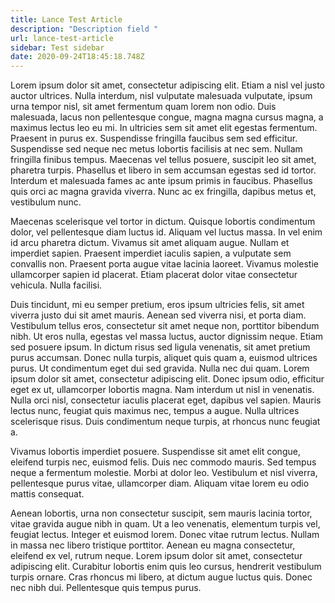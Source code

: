 ```yaml
---
title: Lance Test Article
description: "Description field "
url: lance-test-article
sidebar: Test sidebar
date: 2020-09-24T18:45:18.748Z
---
```

Lorem ipsum dolor sit amet, consectetur adipiscing elit. Etiam a nisl vel justo auctor ultrices. Nulla interdum, nisl vulputate malesuada vulputate, ipsum urna tempor nisl, sit amet fermentum quam lorem non odio. Duis malesuada, lacus non pellentesque congue, magna magna cursus magna, a maximus lectus leo eu mi. In ultricies sem sit amet elit egestas fermentum. Praesent in purus ex. Suspendisse fringilla faucibus sem sed efficitur. Suspendisse sed neque nec metus lobortis facilisis at nec sem. Nullam fringilla finibus tempus. Maecenas vel tellus posuere, suscipit leo sit amet, pharetra turpis. Phasellus et libero in sem accumsan egestas sed id tortor. Interdum et malesuada fames ac ante ipsum primis in faucibus. Phasellus quis orci ac magna gravida viverra. Nunc ac ex fringilla, dapibus metus et, vestibulum nunc.

Maecenas scelerisque vel tortor in dictum. Quisque lobortis condimentum dolor, vel pellentesque diam luctus id. Aliquam vel luctus massa. In vel enim id arcu pharetra dictum. Vivamus sit amet aliquam augue. Nullam et imperdiet sapien. Praesent imperdiet iaculis sapien, a vulputate sem convallis non. Praesent porta augue vitae lacinia laoreet. Vivamus molestie ullamcorper sapien id placerat. Etiam placerat dolor vitae consectetur vehicula. Nulla facilisi.

Duis tincidunt, mi eu semper pretium, eros ipsum ultricies felis, sit amet viverra justo dui sit amet mauris. Aenean sed viverra nisi, et porta diam. Vestibulum tellus eros, consectetur sit amet neque non, porttitor bibendum nibh. Ut eros nulla, egestas vel massa luctus, auctor dignissim neque. Etiam sed posuere ipsum. In dictum risus sed ligula venenatis, sit amet pretium purus accumsan. Donec nulla turpis, aliquet quis quam a, euismod ultrices purus. Ut condimentum eget dui sed gravida. Nulla nec dui quam. Lorem ipsum dolor sit amet, consectetur adipiscing elit. Donec ipsum odio, efficitur eget ex ut, ullamcorper lobortis magna. Nam interdum ut nisl in venenatis. Nulla orci nisl, consectetur iaculis placerat eget, dapibus vel sapien. Mauris lectus nunc, feugiat quis maximus nec, tempus a augue. Nulla ultrices scelerisque risus. Duis condimentum neque turpis, at rhoncus nunc feugiat a.

Vivamus lobortis imperdiet posuere. Suspendisse sit amet elit congue, eleifend turpis nec, euismod felis. Duis nec commodo mauris. Sed tempus neque a fermentum molestie. Morbi at dolor leo. Vestibulum et nisl viverra, pellentesque purus vitae, ullamcorper diam. Aliquam vitae lorem eu odio mattis consequat.

Aenean lobortis, urna non consectetur suscipit, sem mauris lacinia tortor, vitae gravida augue nibh in quam. Ut a leo venenatis, elementum turpis vel, feugiat lectus. Integer et euismod lorem. Donec vitae rutrum lectus. Nullam in massa nec libero tristique porttitor. Aenean eu magna consectetur, eleifend ex vel, rutrum neque. Lorem ipsum dolor sit amet, consectetur adipiscing elit. Curabitur lobortis enim quis leo cursus, hendrerit vestibulum turpis ornare. Cras rhoncus mi libero, at dictum augue luctus quis. Donec nec nibh dui. Pellentesque quis tempus purus.